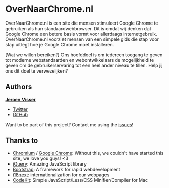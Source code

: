 # OverNaarChrome.nl

OverNaarChrome.nl is een site die mensen stimuleert Google Chrome te gebruiken als hun standaardwebbrowser. Dit is omdat wij denken dat Google Chrome een betere basis vormt voor allerdaags internetgebruik. OverNaarChrome.nl voorziet mensen van een simpele gids die stap voor stap uitlegt hoe je Google Chrome moet installeren.

[Wat we willen bereiken?]
Ons hoofddoel is om iedereen toegang te geven tot moderne webstandaarden en webontwikkelaars de mogelijkheid te geven om de gebruikerservaring tot een heel ander niveau te tillen. Help jij ons dit doel te verwezelijken?

## Authors
**[Jeroen Visser](https://github.com/jeroenvisser101)**
+ [Twitter](http://twitter.com/jeroenvisser101)
+ [GitHub](https://github.com/jeroenvisser101)

Want to be part of this project? Contact me using the [issues](https://github.com/jeroenvisser101/OverNaarChrome.nl/issues)!

## Thanks to
+ [Chromium](http://www.chromium.org/) / [Google Chrome](http://chrome.google.com/): Without this, we couldn't have started this site, we love you guys! <3
+ [jQuery](https://github.com/jquery/jquery): Amazing JavaScript library
+ [Bootstrap](https://github.com/twitter/bootstrap): A framework for rapid webdevelopment
+ [i18next](https://github.com/jamuhl/i18next): internationalization for our webpages
+ [CodeKit](https://github.com/bdkjones/CodeKit): Simple JavaScript/Less/CSS Minifier/Compiler for Mac